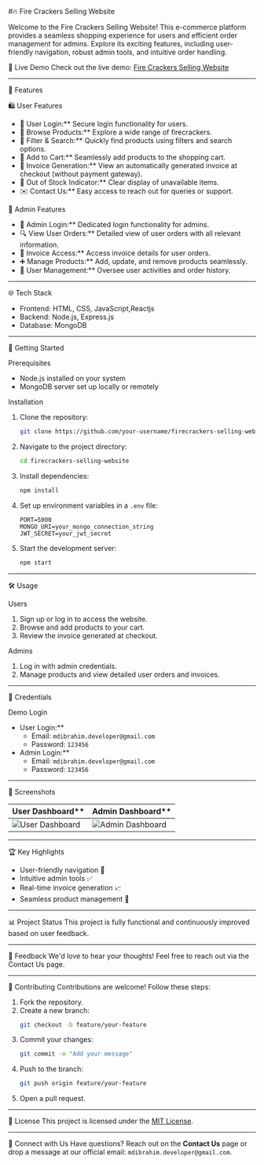 #🔥 Fire Crackers Selling Website

Welcome to the Fire Crackers Selling Website! This e-commerce platform provides a seamless shopping experience for users and efficient order management for admins. Explore its exciting features, including user-friendly navigation, robust admin tools, and intuitive order handling.

 📍 Live Demo
Check out the live demo: [Fire Crackers Selling Website](https://smtraders.onrender.com/)

---

 🌟 Features

 🛍️ User Features
- 🔑 User Login:** Secure login functionality for users.
- 🎉 Browse Products:** Explore a wide range of firecrackers.
- 🔎 Filter & Search:** Quickly find products using filters and search options.
- 🛒 Add to Cart:** Seamlessly add products to the shopping cart.
- 📝 Invoice Generation:** View an automatically generated invoice at checkout (without payment gateway).
- 📢 Out of Stock Indicator:** Clear display of unavailable items.
- ✉️ Contact Us:** Easy access to reach out for queries or support.

💪 Admin Features
- 🔑 Admin Login:** Dedicated login functionality for admins.
- 🔍 View User Orders:** Detailed view of user orders with all relevant information.
- 📝 Invoice Access:** Access invoice details for user orders.
- ➕ Manage Products:** Add, update, and remove products seamlessly.
- 👤 User Management:** Oversee user activities and order history.

---

 🌐 Tech Stack
- Frontend: HTML, CSS, JavaScript,Reactjs
- Backend: Node.js, Express.js
- Database: MongoDB

---

 📖 Getting Started

Prerequisites
- Node.js installed on your system
- MongoDB server set up locally or remotely

 Installation
1. Clone the repository:
   ```bash
   git clone https://github.com/your-username/firecrackers-selling-website.git
   ```
2. Navigate to the project directory:
   ```bash
   cd firecrackers-selling-website
   ```
3. Install dependencies:
   ```bash
   npm install
   ```
4. Set up environment variables in a `.env` file:
   ```
   PORT=5000
   MONGO_URI=your_mongo_connection_string
   JWT_SECRET=your_jwt_secret
   ```
5. Start the development server:
   ```bash
   npm start
   ```

---

 🛠️ Usage

 Users
1. Sign up or log in to access the website.
2. Browse and add products to your cart.
3. Review the invoice generated at checkout.

 Admins
1. Log in with admin credentials.
2. Manage products and view detailed user orders and invoices.

---

🚨 Credentials

 Demo Login
- User Login:**
  - Email: `mdibrahim.developer@gmail.com`
  - Password: `123456`
- Admin Login:**
  - Email: `mdibrahim.developer@gmail.com`
  - Password: `123456`

---

 🎨 Screenshots

| User Dashboard**       | Admin Dashboard**       |
|--------------------------|--------------------------|
| ![User Dashboard](https://ibb.co/Lx6nZ1w) | ![Admin Dashboard](https://ibb.co/XtsKWc0) |

---

🏆 Key Highlights
- User-friendly navigation 🎨
- Intuitive admin tools ✅
- Real-time invoice generation 📈
- Seamless product management 🎁

---

📊 Project Status
This project is fully functional and continuously improved based on user feedback.

---

 📢 Feedback
We'd love to hear your thoughts! Feel free to reach out via the Contact Us page.

---

 🔧 Contributing
Contributions are welcome! Follow these steps:
1. Fork the repository.
2. Create a new branch:
   ```bash
   git checkout -b feature/your-feature
   ```
3. Commit your changes:
   ```bash
   git commit -m "Add your message"
   ```
4. Push to the branch:
   ```bash
   git push origin feature/your-feature
   ```
5. Open a pull request.

---

 💚 License
This project is licensed under the [MIT License](LICENSE).

---

 🔗 Connect with Us
Have questions? Reach out on the **Contact Us** page or drop a message at our official email: `mdibrahim.developer@gmail.com`.


